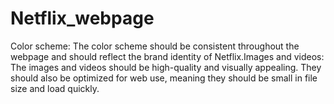 # Netflix_webpage
Color scheme: The color scheme should be consistent throughout the webpage and should reflect the brand identity of Netflix.Images and videos: The images and videos should be high-quality and visually appealing. They should also be optimized for web use, meaning they should be small in file size and load quickly.
